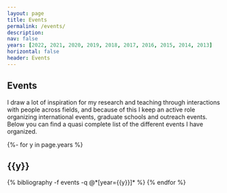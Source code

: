 ```yaml
---
layout: page
title: Events
permalink: /events/
description:  
nav: false
years: [2022, 2021, 2020, 2019, 2018, 2017, 2016, 2015, 2014, 2013]
horizontal: false
header: Events
---
```

<div class="publications">

## Events

I draw a lot of inspiration for my research and teaching through interactions with people across fields, and because of this I keep an active role organizing international events, graduate schools and outreach events. Below you can find a quasi complete list of the different events I have organized.  


{%- for y in page.years %}
  <h2 class="year">{{y}}</h2>
  {% bibliography -f events -q @*[year={{y}}]* %}
{% endfor %}

</div>
